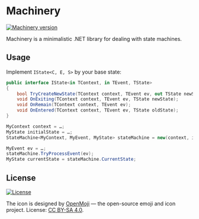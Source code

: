 # Machinery

[![Machinery version](https://img.shields.io/nuget/v/Machinery.svg?logo=nuget)](https://www.nuget.org/packages/Machinery/)

Machinery is a minimalistic .NET library for dealing with state machines.

## Usage

Implement `IState<C, E, S>` by your base state:

```cs
public interface IState<in TContext, in TEvent, TState>
{
    bool TryCreateNewState(TContext context, TEvent ev, out TState newState);
    void OnExiting(TContext context, TEvent ev, TState newState);
    void OnRemain(TContext context, TEvent ev);
    void OnEntered(TContext context, TEvent ev, TState oldState);
}
```
```cs
MyContext context = …;
MyState initialState = …;
StateMachine<MyContext, MyEvent, MyState> stateMachine = new(context, initialState);

MyEvent ev = …;
stateMachine.TryProcessEvent(ev);
MyState currentState = stateMachine.CurrentState;
```

## License

[![License](https://img.shields.io/github/license/qbit86/machinery)](LICENSE.txt)

The icon is designed by [OpenMoji](https://openmoji.org) — the open-source emoji and icon project.
License: [CC BY-SA 4.0](https://creativecommons.org/licenses/by-sa/4.0/).
